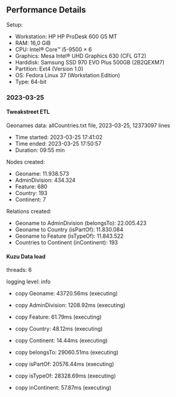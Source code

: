 ## Performance Details
Setup:
- Workstation: HP HP ProDesk 600 G5 MT
- RAM: 16,0 GiB
- CPU: Intel® Core™ i5-9500 × 6
- Graphics: Mesa Intel® UHD Graphics 630 (CFL GT2)
- Harddisk: Samsung SSD 970 EVO Plus 500GB (2B2QEXM7)
- Partition: Ext4 (Version 1.0)
- OS: Fedora Linux 37 (Workstation Edition)
- Type: 64-bit

### 2023-03-25

#### Tweakstreet ETL

Geonames data: allCountries.txt file, 2023-03-25, 12373097 lines
- Time started: 2023-03-25 17:41:02
- Time ended: 2023-03-25 17:50:57
- Duration: 09:55 min

Nodes created:
- Geoname: 11.938.573
- AdminDivision: 434.324
- Feature: 680
- Country: 193
- Continent: 7
 
Relations created:
- Geoname to AdminDivision (belongsTo): 22.005.423
- Geoname to Country (isPartOf): 11.830.084
- Geoname to Feature (isTypeOf): 11.843.522
- Countries to Continent (inContinent): 193

#### Kuzu Data load
threads: 6

logging level: info

- copy Geoname: 43720.56ms (executing)
- copy AdminDivision: 1208.92ms (executing)
- copy Feature: 61.79ms (executing)
- copy Country: 48.12ms (executing)
- copy Continent: 14.44ms (executing)

- copy belongsTo: 29060.51ms (executing)
- copy isPartOf: 20576.44ms (executing)
- copy isTypeOf: 28328.69ms (executing)
- copy inContinent: 57.87ms (executing)


